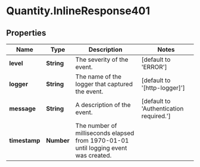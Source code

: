 # Quantity.InlineResponse401

## Properties
Name | Type | Description | Notes
------------ | ------------- | ------------- | -------------
**level** | **String** | The severity of the event. | [default to &#39;ERROR&#39;]
**logger** | **String** | The name of the logger that captured the event. | [default to &#39;[http-logger]&#39;]
**message** | **String** | A description of the event. | [default to &#39;Authentication required.&#39;]
**timestamp** | **Number** | The number of milliseconds elapsed from 1970-01-01 until logging event was created. | 


